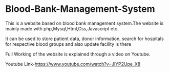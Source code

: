 # Blood-Bank-Management-System
This is a website based on blood bank management system.The website is mainly made with php,Mysql,Html,Css,Javascript etc.

It can be used to store patient data, donor information, search for hospitals for respective blood groups and also update facility is there

Full Working of the website is explained through  a video on Youtube.

Youtube Link-https://www.youtube.com/watch?v=JlYP2Upe_X8
